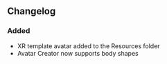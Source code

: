 
## Changelog

### Added

- XR template avatar added to the Resources folder
- Avatar Creator now supports body shapes